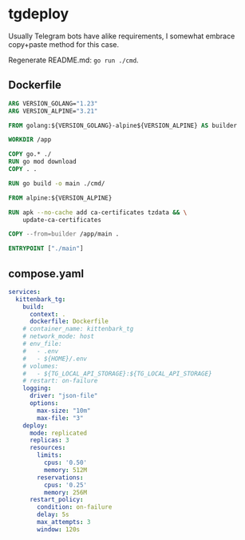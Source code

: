 # tgdeploy

Usually Telegram bots have alike requirements,
I somewhat embrace copy+paste method for this case.

Regenerate README.md: `go run ./cmd`.

## Dockerfile

```dockerfile
ARG VERSION_GOLANG="1.23"
ARG VERSION_ALPINE="3.21"

FROM golang:${VERSION_GOLANG}-alpine${VERSION_ALPINE} AS builder

WORKDIR /app

COPY go.* ./
RUN go mod download
COPY . .

RUN go build -o main ./cmd/

FROM alpine:${VERSION_ALPINE}

RUN apk --no-cache add ca-certificates tzdata && \
    update-ca-certificates

COPY --from=builder /app/main .

ENTRYPOINT ["./main"]
```

## compose.yaml

```yaml
services:
  kittenbark_tg:
    build:
      context: .
      dockerfile: Dockerfile
    # container_name: kittenbark_tg
    # network_mode: host
    # env_file:
    #   - .env
    #   - ${HOME}/.env
    # volumes:
    #   - ${TG_LOCAL_API_STORAGE}:${TG_LOCAL_API_STORAGE}
    # restart: on-failure
    logging:
      driver: "json-file"
      options:
        max-size: "10m"
        max-file: "3"
    deploy:
      mode: replicated
      replicas: 3
      resources:
        limits:
          cpus: '0.50'
          memory: 512M
        reservations:
          cpus: '0.25'
          memory: 256M
      restart_policy:
        condition: on-failure
        delay: 5s
        max_attempts: 3
        window: 120s
```
